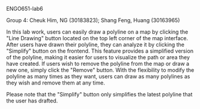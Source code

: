 ENGO651-lab6

Group 4: Cheuk Him, NG (30183823); Shang Feng, Huang (30163965)

In this lab work, users can easily draw a polyline on a map by clicking the "Line Drawing" button located on the top left corner of the map interface. After users have drawn their polyline, they can analyze it by clicking the "Simplify" button on the frontend. This feature provides a simplified version of the polyline, making it easier for users to visualize the path or area they have created. If users wish to remove the polyline from the map or draw a new one, simply click the "Remove" button. With the flexibility to modify the polyline as many times as they want, users can draw as many polylines as they wish and remove them at any time.

Please note that the "Simplify" button only simplifies the latest polyline that the user has drafted. 
